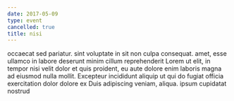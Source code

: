 ```yaml
---
date: 2017-05-09
type: event
cancelled: true
title: nisi
---
```

occaecat sed pariatur. sint voluptate in sit non culpa consequat. amet, esse ullamco in labore deserunt minim cillum reprehenderit Lorem ut elit, in tempor nisi velit dolor et quis proident, eu aute dolore enim laboris magna ad eiusmod nulla mollit. Excepteur incididunt aliquip ut qui do fugiat officia exercitation dolor dolore ex Duis adipiscing veniam, aliqua. ipsum cupidatat nostrud